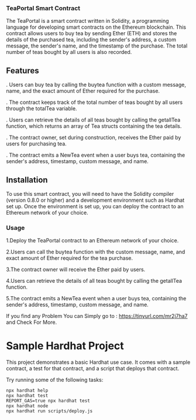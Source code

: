 ### TeaPortal Smart Contract
The TeaPortal is a smart contract written in Solidity, a programming language for developing smart contracts on the Ethereum blockchain. This contract allows users to buy tea by sending Ether (ETH) and stores the details of the purchased tea, including the sender's address, a custom message, the sender's name, and the timestamp of the purchase. The total number of teas bought by all users is also recorded.

## Features

. Users can buy tea by calling the buytea function with a custom message, name, and the exact amount of Ether required for the purchase.

. The contract keeps track of the total number of teas bought by all users through the totalTea variable.

. Users can retrieve the details of all teas bought by calling the getallTea function, which returns an array of Tea structs containing the tea details.

. The contract owner, set during construction, receives the Ether paid by users for purchasing tea.

. The contract emits a NewTea event when a user buys tea, containing the sender's address, timestamp, custom message, and name.

## Installation

To use this smart contract, you will need to have the Solidity compiler (version 0.8.0 or higher) and a development environment such as Hardhat set up. Once the environment is set up, you can deploy the contract to an Ethereum network of your choice.


### Usage

1.Deploy the TeaPortal contract to an Ethereum network of your choice.

2.Users can call the buytea function with the custom message, name, and exact amount of Ether required for the tea purchase.

3.The contract owner will receive the Ether paid by users.

4.Users can retrieve the details of all teas bought by calling the getallTea function.

5.The contract emits a NewTea event when a user buys tea, containing the sender's address, timestamp, custom message, and name.


If you find any Problem You can Simply go to : https://tinyurl.com/mr2j7ha7 and Check For More.

# Sample Hardhat Project

This project demonstrates a basic Hardhat use case. It comes with a sample contract, a test for that contract, and a script that deploys that contract.

Try running some of the following tasks:

```shell
npx hardhat help
npx hardhat test
REPORT_GAS=true npx hardhat test
npx hardhat node
npx hardhat run scripts/deploy.js
```
